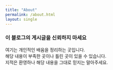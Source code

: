 ```yaml
---
title: "About"
permalink: /about.html
layout: single
---
```


### 이 블로그의 게시글을 신뢰하지 마세요

여기는 개인적인 배움을 정리하는 곳입니다.<br>
해당 내용이 부족한 곳이나 틀린 곳이 있을 수 있습니다.<br>
지적은 환영하나 해당 내용을 그대로 믿지는 말아주세요.
